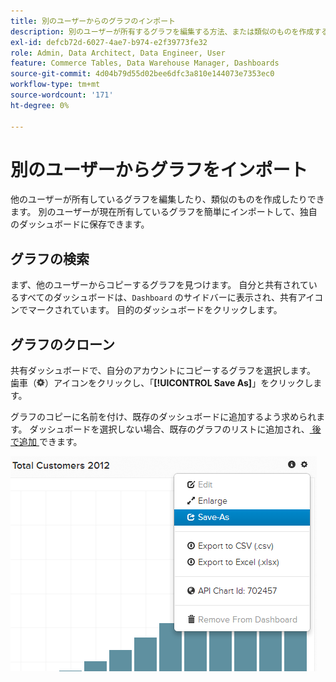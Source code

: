 ```yaml
---
title: 別のユーザーからのグラフのインポート
description: 別のユーザーが所有するグラフを編集する方法、または類似のものを作成する方法を説明します。
exl-id: defcb72d-6027-4ae7-b974-e2f39773fe32
role: Admin, Data Architect, Data Engineer, User
feature: Commerce Tables, Data Warehouse Manager, Dashboards
source-git-commit: 4d04b79d55d02bee6dfc3a810e144073e7353ec0
workflow-type: tm+mt
source-wordcount: '171'
ht-degree: 0%

---
```


# 別のユーザーからグラフをインポート

他のユーザーが所有しているグラフを編集したり、類似のものを作成したりできます。 別のユーザーが現在所有しているグラフを簡単にインポートして、独自のダッシュボードに保存できます。

## グラフの検索

まず、他のユーザーからコピーするグラフを見つけます。 自分と共有されているすべてのダッシュボードは、`Dashboard` のサイドバーに表示され、共有アイコンでマークされています。 目的のダッシュボードをクリックします。

## グラフのクローン

共有ダッシュボードで、自分のアカウントにコピーするグラフを選択します。 歯車（![&#x200B; 歯車アイコン &#x200B;](../../assets/gear-icon.png)）アイコンをクリックし、「**[!UICONTROL Save As]**」をクリックします。

グラフのコピーに名前を付け、既存のダッシュボードに追加するよう求められます。 ダッシュボードを選択しない場合、既存のグラフのリストに追加され、[&#x200B; 後で追加 &#x200B;](../../data-user/dashboards/add-charts-dashboard.md) できます。

![&#x200B; 合計顧客数 &#x200B;](../../assets/total-customers.png)
